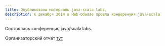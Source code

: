 ```yaml
---
title: Опубликованы материалы java-scala labs,
description: 6 декабря 2014 в Hub-Odesse прошла конференуия java-scala labs
---
```


Состоялась конференция java/scala labs. 

Организаторский отчет [тут](http://geekslab.co/blog/57-organizatorskiyi-otchet-javascala-lab)


